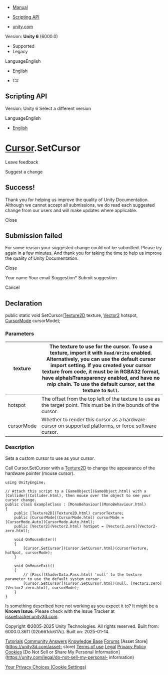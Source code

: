 [ ]()

  * [Manual](../Manual/index.html)
  * [Scripting API](../ScriptReference/index.html)

  * [unity.com](https://unity.com/)

Version: **Unity 6** (6000.0)

  * Supported
  * Legacy

LanguageEnglish

  * [English]()

  * C#

[ ](https://docs.unity3d.com)

## Scripting API

Version: Unity 6 Select a different version

LanguageEnglish

  * [English]()

#  [Cursor](Cursor.html).SetCursor

Leave feedback

Suggest a change

## Success!

Thank you for helping us improve the quality of Unity Documentation. Although
we cannot accept all submissions, we do read each suggested change from our
users and will make updates where applicable.

Close

## Submission failed

For some reason your suggested change could not be submitted. Please <a>try
again</a> in a few minutes. And thank you for taking the time to help us
improve the quality of Unity Documentation.

Close

Your name Your email Suggestion* Submit suggestion

Cancel

[ ]()

## Declaration

public static void SetCursor([Texture2D](Texture2D.html) texture,
[Vector2](Vector2.html) hotspot, [CursorMode](CursorMode.html) cursorMode);

### Parameters

texture | The texture to use for the cursor. To use a texture, import it with `Read/Write` enabled. Alternatively, you can use the default cursor import setting. If you created your cursor texture from code, it must be in RGBA32 format, have alphaIsTransparency enabled, and have no mip chain. To use the default cursor, set the texture to `Null`.  
---|---  
hotspot | The offset from the top left of the texture to use as the target point. This must be in the bounds of the cursor.  
cursorMode | Whether to render this cursor as a hardware cursor on supported platforms, or force software cursor.  
  
### Description

Sets a custom cursor to use as your cursor.

Call Cursor.SetCursor with a [Texture2D](Texture2D.html) to change the
appearance of the hardware pointer (mouse cursor).

    
    
    using UnityEngine;  
      
    // Attach this script to a [GameObject](GameObject.html) with a [Collider](Collider.html), then mouse over the object to see your cursor change.
    public class ExampleClass : [MonoBehaviour](MonoBehaviour.html)
    {
        public [Texture2D](Texture2D.html) cursorTexture;
        public [CursorMode](CursorMode.html) cursorMode = [CursorMode.Auto](CursorMode.Auto.html);
        public [Vector2](Vector2.html) hotSpot = [Vector2.zero](Vector2-zero.html);  
      
        void OnMouseEnter()
        {
            [Cursor.SetCursor](Cursor.SetCursor.html)(cursorTexture, hotSpot, cursorMode);
        }  
      
        void OnMouseExit()
        {
            // [Pass](ShaderData.Pass.html) 'null' to the texture parameter to use the default system cursor.
            [Cursor.SetCursor](Cursor.SetCursor.html)(null, [Vector2.zero](Vector2-zero.html), cursorMode);
        }
    }
    

Is something described here not working as you expect it to? It might be a
**Known Issue**. Please check with the Issue Tracker at
[issuetracker.unity3d.com](https://issuetracker.unity3d.com).

Copyright ©2005-2025 Unity Technologies. All rights reserved. Built from:
6000.0.36f1 (02b661dc617c). Built on: 2025-01-14.

[Tutorials](https://unity3d.com/learn) [Community
Answers](https://answers.unity3d.com) [Knowledge
Base](https://support.unity3d.com/hc/en-us)
[Forums](https://forum.unity3d.com) [Asset Store](https://unity3d.com/asset-
store) [Terms of use](https://docs.unity3d.com/Manual/TermsOfUse.html)
[Legal](https://unity.com/legal) [Privacy
Policy](https://unity.com/legal/privacy-policy)
[Cookies](https://unity.com/legal/cookie-policy) [Do Not Sell or Share My
Personal Information](https://unity.com/legal/do-not-sell-my-personal-
information)

[Your Privacy Choices (Cookie Settings)](javascript:void\(0\);)

